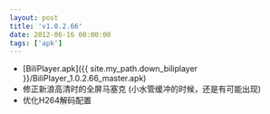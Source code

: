```yaml
---
layout: post
title: 'v1.0.2.66'
date: 2012-06-16 00:00:00
tags: ['apk']
---
```

- [BiliPlayer.apk]({{ site.my_path.down_biliplayer }}/BiliPlayer_1.0.2.66_master.apk)
- 修正新浪高清时的全屏马塞克 (小水管缓冲的时候，还是有可能出现)
- 优化H264解码配置
